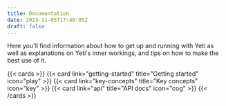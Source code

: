 ```yaml
---
title: Documentation
date: 2023-11-05T17:40:05Z
draft: false
---
```


Here you'll find information about how to get up and running with Yeti as well
as explanations on Yeti's inner workings, and tips on how to make the best use
of it.

{{< cards >}}
  {{< card link="getting-started" title="Getting started" icon="play" >}}
  {{< card link="key-concepts" title="Key concepts" icon="key" >}}
  {{< card link="api" title="API docs" icon="cog" >}}
{{< /cards >}}
